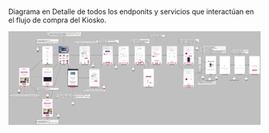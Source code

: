 Diagrama en Detalle de todos los endponits y servicios que interactúan en el flujo de compra del Kiosko.

![Diagrama de Servicios - Kiosko.png](/.attachments/Diagrama%20de%20Servicios%20-%20Kiosko-eeb231c8-2415-480d-a28e-9443a043afa4.png)
